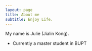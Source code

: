 ```yaml
---
layout: page
title: About me
subtitle: Enjoy Life.
---
```


My name is Julie (Jialin Kong).

- Currently a master student in BUPT

